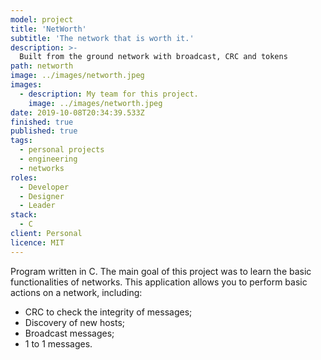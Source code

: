 ```yaml
---
model: project
title: 'NetWorth'
subtitle: 'The network that is worth it.'
description: >-
  Built from the ground network with broadcast, CRC and tokens
path: networth
image: ../images/networth.jpeg
images:
  - description: My team for this project.
    image: ../images/networth.jpeg
date: 2019-10-08T20:34:39.533Z
finished: true
published: true
tags:
  - personal projects
  - engineering
  - networks
roles:
  - Developer
  - Designer
  - Leader
stack:
  - C
client: Personal
licence: MIT
---
```

Program written in C. The main goal of this project was to learn the basic functionalities of networks. This application allows you to perform basic actions on a network, including: 
* CRC to check the integrity of messages;
* Discovery of new hosts;
* Broadcast messages;
* 1 to 1 messages.

